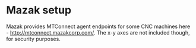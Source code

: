 # Mazak setup

Mazak provides MTConnect agent endpoints for some CNC machines here - http://mtconnect.mazakcorp.com/. The x-y axes are not included though, for security purposes.
